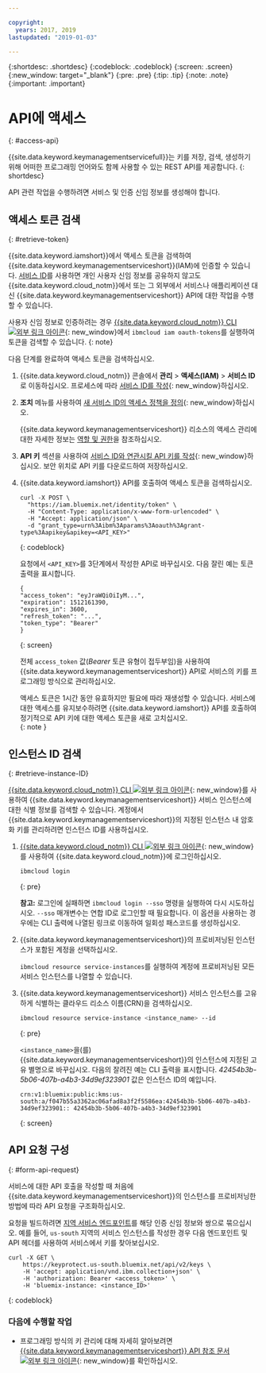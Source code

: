 ```yaml
---

copyright:
  years: 2017, 2019
lastupdated: "2019-01-03"

---
```


{:shortdesc: .shortdesc}
{:codeblock: .codeblock}
{:screen: .screen}
{:new_window: target="_blank"}
{:pre: .pre}
{:tip: .tip}
{:note: .note}
{:important: .important}

# API에 액세스
{: #access-api}

{{site.data.keyword.keymanagementservicefull}}는 키를 저장, 검색, 생성하기 위해 어떠한 프로그래밍 언어와도 함께 사용할 수 있는 REST API를 제공합니다.
{: shortdesc}

API 관련 작업을 수행하려면 서비스 및 인증 신임 정보를 생성해야 합니다. 

## 액세스 토큰 검색
{: #retrieve-token}

{{site.data.keyword.iamshort}}에서 액세스 토큰을 검색하여 {{site.data.keyword.keymanagementserviceshort}}(IAM)에 인증할 수 있습니다. [서비스 ID](/docs/iam/serviceid.html#serviceids)를 사용하면 개인 사용자 신임 정보를 공유하지 않고도 {{site.data.keyword.cloud_notm}}에서 또는 그 외부에서 서비스나 애플리케이션 대신 {{site.data.keyword.keymanagementserviceshort}} API에 대한 작업을 수행할 수 있습니다.  

사용자 신임 정보로 인증하려는 경우 [{{site.data.keyword.cloud_notm}} CLI ![외부 링크 아이콘](../../icons/launch-glyph.svg "외부 링크 아이콘")](/docs/cli/index.html#overview){: new_window}에서 `ibmcloud iam oauth-tokens`를 실행하여 토큰을 검색할 수 있습니다.
{: note}

다음 단계를 완료하여 액세스 토큰을 검색하십시오.

1. {{site.data.keyword.cloud_notm}} 콘솔에서 **관리** &gt; **액세스(IAM)** &gt; **서비스 ID**로 이동하십시오. 프로세스에 따라 [서비스 ID를 작성](/docs/iam/serviceid.html#creating-a-service-id){: new_window}하십시오.
2. **조치** 메뉴를 사용하여 [새 서비스 ID의 액세스 정책을 정의](/docs/iam/serviceidaccess.html){: new_window}하십시오.
    
    {{site.data.keyword.keymanagementserviceshort}} 리소스의 액세스 관리에 대한 자세한 정보는 [역할 및 권한](/docs/services/key-protect/manage-access.html#roles)을 참조하십시오.
3. **API 키** 섹션을 사용하여 [서비스 ID와 연관시킬 API 키를 작성](/docs/iam/serviceid_keys.html#serviceidapikeys){: new_window}하십시오. 보안 위치로 API 키를 다운로드하여 저장하십시오.
4. {{site.data.keyword.iamshort}} API를 호출하여 액세스 토큰을 검색하십시오.

    ```cURL
    curl -X POST \
      "https://iam.bluemix.net/identity/token" \
      -H "Content-Type: application/x-www-form-urlencoded" \
      -H "Accept: application/json" \
      -d "grant_type=urn%3Aibm%3Aparams%3Aoauth%3Agrant-type%3Aapikey&apikey=<API_KEY>"
    ```
    {: codeblock}

    요청에서 `<API_KEY>`를 3단계에서 작성한 API로 바꾸십시오. 다음 잘린 예는 토큰 출력을 표시합니다.

    ```
    {
    "access_token": "eyJraWQiOiIyM...",
    "expiration": 1512161390,
    "expires_in": 3600,
    "refresh_token": "...",
    "token_type": "Bearer"
    }
    ```
    {: screen}

    전체 `access_token` 값(_Bearer_ 토큰 유형이 접두부임)을 사용하여 {{site.data.keyword.keymanagementserviceshort}} API로 서비스의 키를 프로그래밍 방식으로 관리하십시오. 

    액세스 토큰은 1시간 동안 유효하지만 필요에 따라 재생성할 수 있습니다. 서비스에 대한 액세스를 유지보수하려면 {{site.data.keyword.iamshort}} API를 호출하여 정기적으로 API 키에 대한 액세스 토큰을 새로 고치십시오.   
    {: note }

## 인스턴스 ID 검색
{: #retrieve-instance-ID}

[{{site.data.keyword.cloud_notm}} CLI ![외부 링크 아이콘](../../icons/launch-glyph.svg "외부 링크 아이콘")](/docs/cli/index.html#overview){: new_window}를 사용하여 {{site.data.keyword.keymanagementserviceshort}} 서비스 인스턴스에 대한 식별 정보를 검색할 수 있습니다. 계정에서 {{site.data.keyword.keymanagementserviceshort}}의 지정된 인스턴스 내 암호화 키를 관리하려면 인스턴스 ID를 사용하십시오. 

1. [{{site.data.keyword.cloud_notm}} CLI ![외부 링크 아이콘](../../icons/launch-glyph.svg "외부 링크 아이콘")](/docs/cli/index.html#overview){: new_window}를 사용하여 {{site.data.keyword.cloud_notm}}에 로그인하십시오.

    ```sh
    ibmcloud login 
    ```
    {: pre}

    **참고:** 로그인에 실패하면 `ibmcloud login --sso` 명령을 실행하여 다시 시도하십시오. `--sso` 매개변수는 연합 ID로 로그인할 때 필요합니다. 이 옵션을 사용하는 경우에는 CLI 출력에 나열된 링크로 이동하여 일회성 패스코드를 생성하십시오.

2. {{site.data.keyword.keymanagementserviceshort}}의 프로비저닝된 인스턴스가 포함된 계정을 선택하십시오.

    `ibmcloud resource service-instances`를 실행하여 계정에 프로비저닝된 모든 서비스 인스턴스를 나열할 수 있습니다.

3. {{site.data.keyword.keymanagementserviceshort}} 서비스 인스턴스를 고유하게 식별하는 클라우드 리소스 이름(CRN)을 검색하십시오. 

    ```sh
    ibmcloud resource service-instance <instance_name> --id
    ```
    {: pre}

    `<instance_name>`을(를) {{site.data.keyword.keymanagementserviceshort}}의 인스턴스에 지정된 고유 별명으로 바꾸십시오. 다음의 잘려진 예는 CLI 출력을 표시합니다. _42454b3b-5b06-407b-a4b3-34d9ef323901_ 값은 인스턴스 ID의 예입니다.

    ```
    crn:v1:bluemix:public:kms:us-south:a/f047b55a3362ac06afad8a3f2f5586ea:42454b3b-5b06-407b-a4b3-34d9ef323901:: 42454b3b-5b06-407b-a4b3-34d9ef323901
    ```
    {: screen}

## API 요청 구성
{: #form-api-request}

서비스에 대한 API 호출을 작성할 때 처음에 {{site.data.keyword.keymanagementserviceshort}}의 인스턴스를 프로비저닝한 방법에 따라 API 요청을 구조화하십시오. 

요청을 빌드하려면 [지역 서비스 엔드포인트](/docs/services/key-protect/regions.html)를 해당 인증 신임 정보와 쌍으로 묶으십시오. 예를 들어, `us-south` 지역의 서비스 인스턴스를 작성한 경우 다음 엔드포인트 및 API 헤더를 사용하여 서비스에서 키를 찾아보십시오.

```cURL
curl -X GET \
    https://keyprotect.us-south.bluemix.net/api/v2/keys \
    -H 'accept: application/vnd.ibm.collection+json' \
    -H 'authorization: Bearer <access_token>' \
    -H 'bluemix-instance: <instance_ID>'
```
{: codeblock} 

### 다음에 수행할 작업

- 프로그래밍 방식의 키 관리에 대해 자세히 알아보려면 [{{site.data.keyword.keymanagementserviceshort}} API 참조 문서 ![외부 링크 아이콘](../../icons/launch-glyph.svg "외부 링크 아이콘")](https://{DomainName}/apidocs/key-protect){: new_window}를 확인하십시오.
